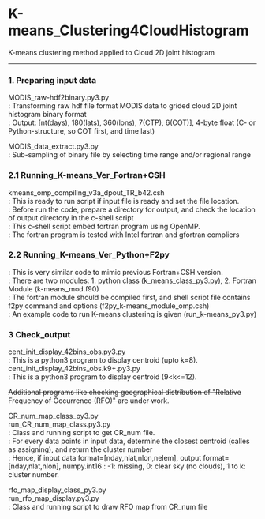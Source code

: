 # K-means_Clustering4CloudHistogram
K-means clustering method applied to Cloud 2D joint histogram

---
### 1. Preparing input data
MODIS_raw-hdf2binary.py3.py  
: Transforming raw hdf file format MODIS data to grided cloud 2D joint histogram binary format  
: Output: [nt(days), 180(lats), 360(lons), 7(CTP), 6(COT)], 4-byte float (C- or Python-structure, so COT first, and time last)  

MODIS_data_extract.py3.py  
: Sub-sampling of binary file by selecting time range and/or regional range  

### 2.1 Running_K-means_Ver_Fortran+CSH
kmeans_omp_compiling_v3a_dpout_TR_b42.csh  
: This is ready to run script if input file is ready and set the file location.  
: Before run the code, prepare a directory for output, and check the location of output directory in the c-shell script  
: This c-shell script embed fortran program using OpenMP.   
: The fortran program is tested with Intel fortran and gfortran compliers  

### 2.2 Running_K-means_Ver_Python+F2py
: This is very similar code to mimic previous Fortran+CSH version.  
: There are two modules: 1. python class (k_means_class_py3.py), 2. Fortran Module (k-means_mod.f90)  
: The fortran module should be compiled first, and shell script file contains f2py command and options (f2py_k-means_module_omp.csh)  
: An example code to run K-means clustering is given (run_k-means_py3.py) 
 
### 3 Check_output
cent_init_display_42bins_obs.py3.py  
: This is a python3 program to display centroid (upto k=8).   
cent_init_display_42bins_obs.k9+.py3.py  
: This is a python3 program to display centroid (9<k<=12). 

~~Additional programs like checking geographical distribution of "Relative Frequency of Occurrence (RFO)" are under work.~~

CR_num_map_class_py3.py   
run_CR_num_map_class.py3.py   
: Class and running script to get CR_num file.  
: For every data points in input data, determine the closest centroid (calles as assigning), and return the cluster number  
: Hence, if input data format=[nday,nlat,nlon,nelem], output format=[nday,nlat,nlon], numpy.int16
: -1: missing, 0: clear sky (no clouds), 1 to k: cluster number.  

rfo_map_display_class_py3.py  
run_rfo_map_display.py3.py  
: Class and running script to draw RFO map from CR_num file  

 

